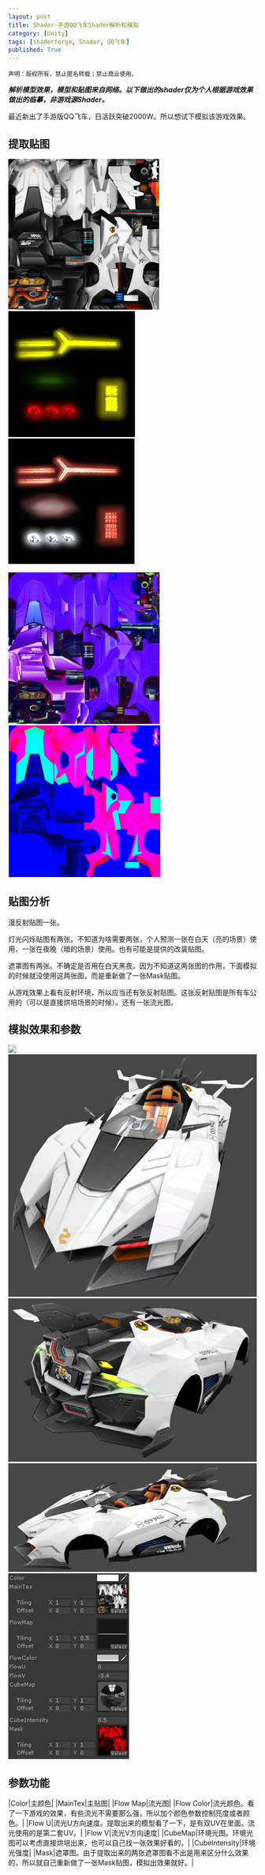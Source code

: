 ```yaml
---
layout: post
title: Shader-手游QQ飞车Shader解析和模拟
category: [Unity]
tags: [shaderforge, Shader, QQ飞车]
published: True
---
```



`声明：版权所有，禁止匿名转载；禁止商业使用。`


***解析模型效果，模型和贴图来自网络。以下做出的shader仅为个人根据游戏效果做出的临摹，非游戏源Shader。***

最近新出了手游版QQ飞车，日活跃突破2000W。所以想试下模拟该游戏效果。


## 提取贴图 ##
<left>
	<img src="/public/img/Shader-QQ飞车/1.png">
	<img src="/public/img/Shader-QQ飞车/2.png">
	<img src="/public/img/Shader-QQ飞车/3.png">
	</left>
<p></p>
<left>
	<img src="/public/img/Shader-QQ飞车/4.png">
	<img src="/public/img/Shader-QQ飞车/5.png">
	</left>

	
## 贴图分析 ##
漫反射贴图一张。

灯光闪烁贴图有两张。不知道为啥需要两张，个人预测一张在白天（亮的场景）使用，一张在夜晚（暗的场景）使用。也有可能是提供的改装贴图。

遮罩图有两张。不确定是否用在白天黑夜。因为不知道这两张图的作用，下面模拟的时候就没使用这两张图，而是重新做了一张Mask贴图。

从游戏效果上看有反射环境，所以应当还有张反射贴图。这张反射贴图是所有车公用的（可以是直接烘培场景的时候）。还有一张流光图。


## 模拟效果和参数 ##
<left>
	<img src="/public/img/Shader-QQ飞车/1.gif">
	<img src="/public/img/Shader-QQ飞车/6.png">
	<img src="/public/img/Shader-QQ飞车/7.png">
	<img src="/public/img/Shader-QQ飞车/8.png">
	<img src="/public/img/Shader-QQ飞车/9.png">
	</left>
	
	
## 参数功能 ##

|Color|主颜色|
|MainTex|主贴图|
|Flow Map|流光图|
|Flow Color|流光颜色。看了一下游戏的效果，有些流光不需要那么强，所以加个颜色参数控制亮度或者颜色。|
|Flow U|流光U方向速度。提取出来的模型看了一下，是有双UV在里面。流光使用的是第二套UV。|
|Flow V|流光V方向速度|
|CubeMap|环境光图。环境光图可以考虑直接烘培出来，也可以自己找一张效果好看的。|
|CubeIntensity|环境光强度|
|Mask|遮罩图。由于提取出来的两张遮罩图看不出是用来区分什么效果的，所以就自己重新做了一张Mask贴图，模拟出效果就好。|



